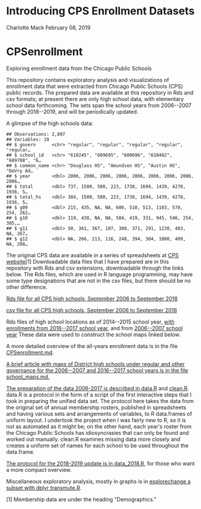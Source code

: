 Introducing CPS Enrollment Datasets
================
Charlotte Mack
February 08, 2019

CPSenrollment
=============

Exploring enrollment data from the Chicago Public Schools

This repository contains exploratory analysis and visualizations of enrollment data that were extracted from Chicago Public Schools (CPS) public records. The prepared data are available at this repository in Rds and csv formats; at present there are only high school data, with elementary school data forthcoming. The sets span the school years from 2006--2007 through 2018--2019, and will be periodically updated.

A glimpse of the high schools data:

    ## Observations: 2,097
    ## Variables: 10
    ## $ govern      <chr> "regular", "regular", "regular", "regular", "regular…
    ## $ school_id   <chr> "610245", "609695", "609696", "610402", "609708", "6…
    ## $ common_name <chr> "Douglass HS", "Amundsen HS", "Austin HS", "DeVry Ad…
    ## $ year        <dbl> 2006, 2006, 2006, 2006, 2006, 2006, 2006, 2006, 2006…
    ## $ total       <dbl> 737, 1500, 580, 223, 1738, 1694, 1439, 4278, 1936, 5…
    ## $ total_hs    <dbl> 384, 1500, 580, 223, 1738, 1694, 1439, 4278, 1936, 5…
    ## $ g09         <dbl> 215, 435, NA, NA, 606, 510, 513, 1103, 578, 254, 262…
    ## $ g10         <dbl> 119, 438, NA, NA, 504, 419, 331, 945, 546, 254, 305,…
    ## $ g11         <dbl> 50, 361, 367, 107, 380, 371, 291, 1230, 403, NA, 267…
    ## $ g12         <dbl> NA, 266, 213, 116, 248, 394, 304, 1000, 409, NA, 208…

The original CPS data are available in a series of spreadsheets at [CPS website](http://www.cps.edu/SchoolData/Pages/SchoolData.aspx)[1] Downloadable data files that I have prepared are in this repository with Rds and csv extensions, downloadable through the links below. The Rds files, which are used in R language programming, may have some type designations that are not in the csv files, but there should be no other difference.

[Rds file for all CPS high schools, September 2006 to September 2018](https://github.com/cymack/CPSenrollment/blob/master/enrollment_all_hs.Rds)

[csv file for all CPS high schools, September 2006 to September 2018](https://github.com/cymack/CPSenrollment/blob/master/enrollment_all_hs.csv)

Rds files of high school locations as of 2014--2015 school year, [with enrollments from 2016--2017 school year](https://github.com/cymack/CPSenrollment/blob/master/school_loc_merged.2016.Rds), and from [2006--2007 school year](https://github.com/cymack/CPSenrollment/blob/master/school_loc_merged.206.Rds) These data were used to construct the school maps linked below.

A more detailed overview of the all-years enrollment data is in the file [CPSenrollment.md](https://github.com/cymack/CPSenrollment/blob/master/CPSenrollment.md).

[A brief article with maps of District high schools under regular and other governance for the 2006--2007 and 2016--2017 school years is in the file school\_maps.md.](https://github.com/cymack/CPSenrollment/blob/master/school_maps.md)

[The preparation of the data 2006-2017 is described in data.R](https://github.com/cymack/CPSenrollment/blob/master/data.R) and [clean.R](https://github.com/cymack/CPSenrollment/blob/master/clean.R). data.R is a protocol in the form of a script of the first interactive steps that I took in preparing the unified data set. The protocol here takes the data from the original set of annual membership rosters, published in spreadsheets and having various sets and arrangements of variables, to R data.frames of uniform layout. I undertook the project when I was fairly new to R, so it is not as automated as it might be; on the other hand, each year's roster from the Chicago Public Schools has idiosyncrasies that can only be found and worked out manually. clean.R examines missing data more closely and creates a uniform set of names for each school to be used throughout the data.frame.

[The protocol for the 2018-2019 update is in data\_2018.R](https://github.com/cymack/CPSenrollment/blob/master/data_2018.R), for those who want a more compact overview.

Miscellaneous exploratory analysis, mostly in graphs is in [explorechange a subset with dplyr transmute.R](https://github.com/cymack/CPSenrollment/blob/master/explore.R).

[1] Membership data are under the heading "Demographics."
